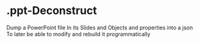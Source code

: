 # .ppt-Deconstruct
Dump a PowerPoint file In its Slides and Objects and properties into a json To later be able to modify and rebuild it programmatically
